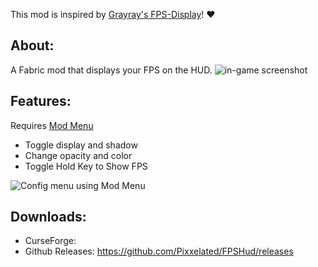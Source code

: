 This mod is inspired by [Grayray's FPS-Display](https://github.com/Grayray75/FPS-Display/releases)! ❤️

## About:
A Fabric mod that displays your FPS on the HUD.
![in-game screenshot](https://i.imgur.com/YE0XOTs.png)

## Features:
Requires [Mod Menu](https://github.com/TerraformersMC/ModMenu)
* Toggle display and shadow
* Change opacity and color
* Toggle Hold Key to Show FPS

![Config menu using Mod Menu](https://i.imgur.com/6wk4xYS.png)

## Downloads:
* CurseForge:
* Github Releases: https://github.com/Pixxelated/FPSHud/releases
